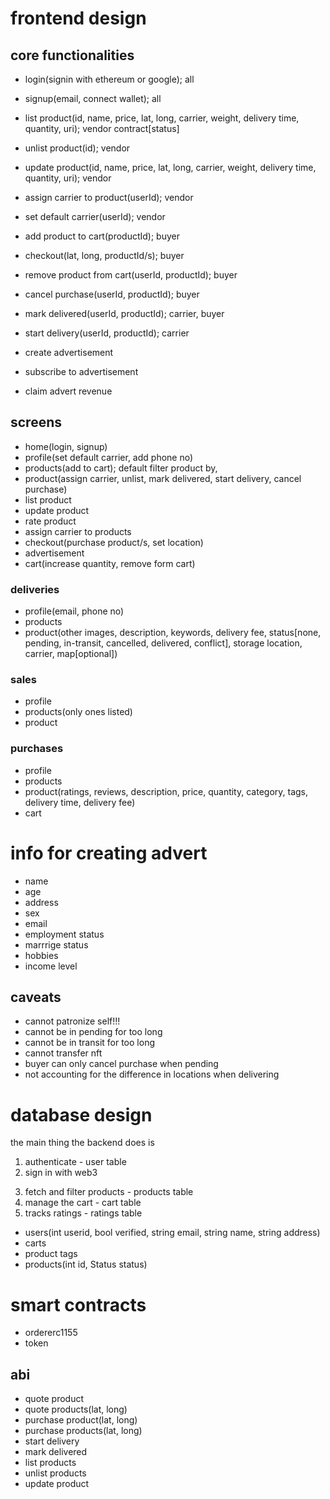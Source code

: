 # frontend design

## core functionalities
- login(signin with ethereum or google); all
- signup(email, connect wallet); all

- list product(id, name, price, lat, long, carrier, weight, delivery time, quantity, uri); vendor contract[status]
- unlist product(id); vendor
- update product(id, name, price, lat, long, carrier, weight, delivery time, quantity, uri); vendor
- assign carrier to product(userId); vendor
- set default carrier(userId); vendor

<!-- - rate product(star rating, comment); buyer -->
- add product to cart(productId); buyer
- checkout(lat, long, productId/s); buyer
- remove product from cart(userId, productId); buyer
- cancel purchase(userId, productId); buyer 

- mark delivered(userId, productId); carrier, buyer

- start delivery(userId, productId); carrier

- create advertisement

- subscribe to advertisement

- claim advert revenue

<!-- - faucet(userId) -->

## screens
- home(login, signup)
- profile(set default carrier, add phone no)
- products(add to cart); default filter product by, 
- product(assign carrier, unlist, mark delivered, start delivery, cancel purchase)
- list product
- update product
- rate product
- assign carrier to products
- checkout(purchase product/s, set location)
- advertisement
- cart(increase quantity, remove form cart)

### deliveries
- profile(email, phone no)
- products
- product(other images, description, keywords, delivery fee, status[none, pending, in-transit, cancelled, delivered, conflict], storage location, carrier, map[optional])

### sales
- profile
- products(only ones listed)
- product

### purchases
- profile
- products
- product(ratings, reviews, description, price, quantity, category, tags, delivery time, delivery fee)
- cart

# info for creating advert

- name
- age
- address
- sex
- email
- employment status
- marrrige status
- hobbies
- income level


## caveats
- cannot patronize self!!!
- cannot be in pending for too long
- cannot be in transit for too long
- cannot transfer nft
- buyer can only cancel purchase when pending
- not accounting for the difference in locations when delivering


# database design
the main thing the backend does is 

1. authenticate - user table
2. sign in with web3
<!-- 2. send and store files -->
3. fetch and filter products - products table
4. manage the cart - cart table
5. tracks ratings - ratings table

- users(int userid, bool verified, string email, string name, string address)
- carts
- product tags
- products(int id, Status status)

# smart contracts
- ordererc1155
- token

## abi
- quote product
- quote products(lat, long)
- purchase product(lat, long)
- purchase products(lat, long)
- start delivery
- mark delivered
- list products
- unlist products
- update product